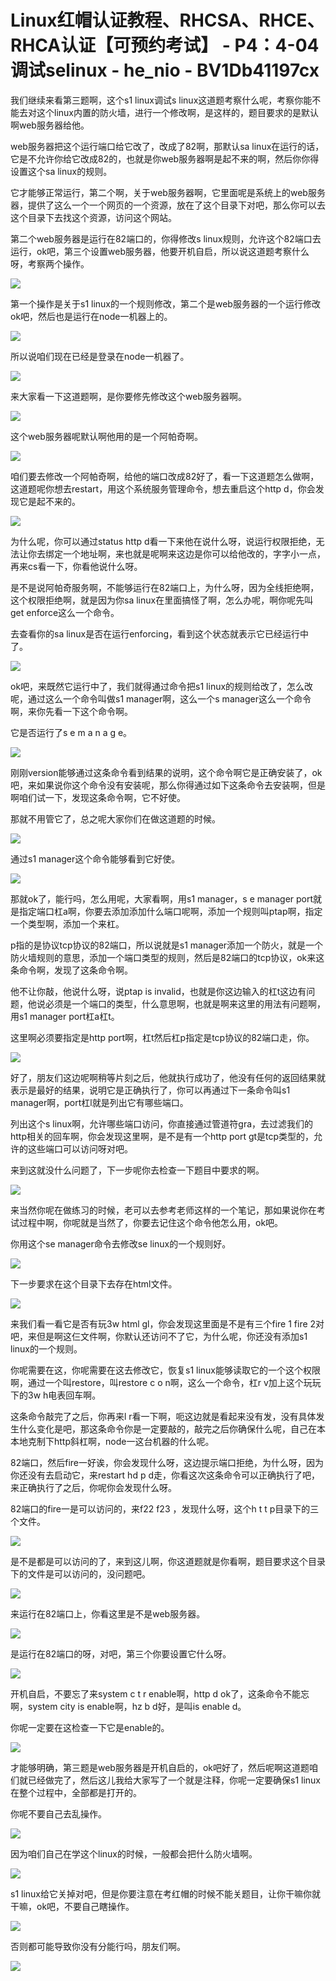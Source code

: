 # Linux红帽认证教程、RHCSA、RHCE、RHCA认证【可预约考试】 - P4：4-04 调试selinux - he_nio - BV1Db41197cx

我们继续来看第三题啊，这个s1 linux调试s linux这道题考察什么呢，考察你能不能去对这个linux内置的防火墙，进行一个修改啊，是这样的，题目要求的是默认啊web服务器给他。

web服务器把这个运行端口给它改了，改成了82啊，那默认sa linux在运行的话，它是不允许你给它改成82的，也就是你web服务器啊是起不来的啊，然后你你得设置这个sa linux的规则。

它才能够正常运行，第二个啊，关于web服务器啊，它里面呢是系统上的web服务器，提供了这么一个一个网页的一个资源，放在了这个目录下对吧，那么你可以去这个目录下去找这个资源，访问这个网站。

第二个web服务器是运行在82端口的，你得修改s linux规则，允许这个82端口去运行，ok吧，第三个设置web服务器，他要开机自启，所以说这道题考察什么呀，考察两个操作。



![](img/a06c6e7ecc96fbb9af68793583c4d159_1.png)

第一个操作是关于s1 linux的一个规则修改，第二个是web服务器的一个运行修改ok吧，然后也是运行在node一机器上的。



![](img/a06c6e7ecc96fbb9af68793583c4d159_3.png)

所以说咱们现在已经是登录在node一机器了。

![](img/a06c6e7ecc96fbb9af68793583c4d159_5.png)

来大家看一下这道题啊，是你要修先修改这个web服务器啊。

![](img/a06c6e7ecc96fbb9af68793583c4d159_7.png)

这个web服务器呢默认啊他用的是一个阿帕奇啊。

![](img/a06c6e7ecc96fbb9af68793583c4d159_9.png)

咱们要去修改一个阿帕奇啊，给他的端口改成82好了，看一下这道题怎么做啊，这道题呢你想去restart，用这个系统服务管理命令，想去重启这个http d，你会发现它是起不来的。



![](img/a06c6e7ecc96fbb9af68793583c4d159_11.png)

为什么呢，你可以通过status http d看一下来他在说什么呀，说运行权限拒绝，无法让你去绑定一个地址啊，来也就是呢啊来这边是你可以给他改的，字字小一点，再来cs看一下，你看他说什么呀。

是不是说阿帕奇服务啊，不能够运行在82端口上，为什么呀，因为全线拒绝啊，这个权限拒绝啊，就是因为你sa linux在里面搞怪了啊，怎么办呢，啊你呢先叫get enforce这么一个命令。

去查看你的sa linux是否在运行enforcing，看到这个状态就表示它已经运行中了。

![](img/a06c6e7ecc96fbb9af68793583c4d159_13.png)

ok吧，来既然它运行中了，我们就得通过命令把s1 linux的规则给改了，怎么改呢，通过这么一个命令叫做s1 manager啊，这么一个s manager这么一个命令啊，来你先看一下这个命令啊。

它是否运行了s e m a n a g e。

![](img/a06c6e7ecc96fbb9af68793583c4d159_15.png)

刚刚version能够通过这条命令看到结果的说明，这个命令啊它是正确安装了，ok吧，来如果说你这个命令没有安装呢，那么你得通过如下这条命令去安装啊，但是啊咱们试一下，发现这条命令啊，它不好使。

那就不用管它了，总之呢大家你们在做这道题的时候。

![](img/a06c6e7ecc96fbb9af68793583c4d159_17.png)

通过s1 manager这个命令能够看到它好使。

![](img/a06c6e7ecc96fbb9af68793583c4d159_19.png)

那就ok了，能行吗，怎么用呢，大家看啊，用s1 manager，s e manager port就是指定端口杠a啊，你要去添加添加什么端口呢啊，添加一个规则叫ptap啊，指定一个类型啊，添加一个来杠。

p指的是协议tcp协议的82端口，所以说就是s1 manager添加一个防火，就是一个防火墙规则的意思，添加一个端口类型的规则，然后是82端口的tcp协议，ok来这条命令啊，发现了这条命令啊。

他不让你敲，他说什么呀，说ptap is invalid，也就是你这边输入的杠t这边有问题，他说必须是一个端口的类型，什么意思啊，也就是啊来这里的用法有问题啊，用s1 manager port杠a杠t。

这里啊必须要指定是http port啊，杠t然后杠p指定是tcp协议的82端口走，你。

![](img/a06c6e7ecc96fbb9af68793583c4d159_21.png)

好了，朋友们这边呢啊稍等片刻之后，他就执行成功了，他没有任何的返回结果就表示是最好的结果，说明它是正确执行了，你可以再通过下一条命令叫s1 manager啊，port杠l就是列出它有哪些端口。

列出这个s linux啊，允许哪些端口访问，你直接通过管道符gra，去过滤我们的http相关的回车啊，你会发现这里啊，是不是有一个http port gt是tcp类型的，允许的这些端口可以访问呀对吧。

来到这就没什么问题了，下一步呢你去检查一下题目中要求的啊。

![](img/a06c6e7ecc96fbb9af68793583c4d159_23.png)

来当然你呢在做练习的时候，老可以去参考老师这样的一个笔记，那如果说你在考试过程中啊，你呢就是当然了，你要去记住这个命令他怎么用，ok吧。

你用这个se manager命令去修改se linux的一个规则好。

![](img/a06c6e7ecc96fbb9af68793583c4d159_25.png)

下一步要求在这个目录下去存在html文件。

![](img/a06c6e7ecc96fbb9af68793583c4d159_27.png)

来我们看一看它是否有玩3w html gl，你会发现这里面是不是有三个fire 1 fire 2对吧，来但是啊这仨文件啊，你默认还访问不了它，为什么呢，你还没有添加s1 linux的一个规则。

你呢需要在这，你呢需要在这去修改它，恢复s1 linux能够读取它的一个这个权限啊，通过一个叫restore，叫restore c o n啊，这么一个命令，杠r v加上这个玩玩下的3w h电表回车啊。

这条命令敲完了之后，你再来l r看一下啊，呃这边就是看起来没有发，没有具体发生什么变化是吧，那这条命令你是一定要敲的，敲完之后你确保什么呢，自己在本本地克制下http斜杠啊，node一这台机器的什么呢。

82端口，然后fire一好诶，你会发现什么呀，这边提示端口拒绝，为什么呀，因为你还没有去启动它，来restart hd p d走，你看这次这条命令可以正确执行了吧，来正确执行了之后，你呢你会发现什么呀。

82端口的fire一是可以访问的，来f22 f23 ，发现什么呀，这个h t t p目录下的三个文件。



![](img/a06c6e7ecc96fbb9af68793583c4d159_29.png)

是不是都是可以访问的了，来到这儿啊，你这道题就是你看啊，题目要求这个目录下的文件是可以访问的，没问题吧。



![](img/a06c6e7ecc96fbb9af68793583c4d159_31.png)

来运行在82端口上，你看这里是不是web服务器。

![](img/a06c6e7ecc96fbb9af68793583c4d159_33.png)

是运行在82端口的呀，对吧，第三个你要设置它什么呀。

![](img/a06c6e7ecc96fbb9af68793583c4d159_35.png)

开机自启，不要忘了来system c t r enable啊，http d ok了，这条命令不能忘啊，system city is enable啊，hz b d好，是叫is enable d。

你呢一定要在这检查一下它是enable的。

![](img/a06c6e7ecc96fbb9af68793583c4d159_37.png)

才能够明确，第三题是web服务器是开机自启的，ok吧好了，然后呢啊这道题咱们就已经做完了，然后这儿我给大家写了一个就是注释，你呢一定要确保s1 linux在整个过程中，全部都是打开的。

你呢不要自己去乱操作。

![](img/a06c6e7ecc96fbb9af68793583c4d159_39.png)

因为咱们自己在学这个linux的时候，一般都会把什么防火墙啊。

![](img/a06c6e7ecc96fbb9af68793583c4d159_41.png)

s1 linux给它关掉对吧，但是你要注意在考红帽的时候不能关题目，让你干嘛你就干嘛，ok吧，不要自己瞎操作。



![](img/a06c6e7ecc96fbb9af68793583c4d159_43.png)

否则都可能导致你没有分能行吗，朋友们啊。

![](img/a06c6e7ecc96fbb9af68793583c4d159_45.png)